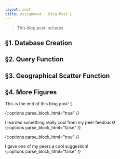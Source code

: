 ```yaml
---
layout: post
title: Assignment - Blog Post 1
---
```


> This blog post includes 

## §1. Database Creation



## §2. Query Function



## §3. Geographical Scatter Function



## §4. More Figures



This is the end of this blog post! :)

{::options parse_block_html="true" /}
<div class="got-help">
I learned something really cool from my peer feedback! 
</div>
{::options parse_block_html="false" /}

{::options parse_block_html="true" /}
<div class="gave-help">
I gave one of my peers a cool suggestion! 
</div>
{::options parse_block_html="false" /}

